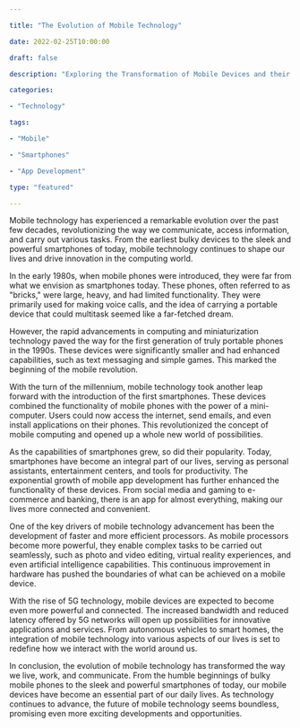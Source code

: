 ```yaml
--- 

title: "The Evolution of Mobile Technology" 

date: 2022-02-25T10:00:00 

draft: false 

description: "Exploring the Transformation of Mobile Devices and their Impact on Society" 

categories: 

- "Technology" 

tags: 

- "Mobile" 

- "Smartphones" 

- "App Development" 

type: "featured" 

--- 
```


Mobile technology has experienced a remarkable evolution over the past few decades, revolutionizing the way we communicate, access information, and carry out various tasks. From the earliest bulky devices to the sleek and powerful smartphones of today, mobile technology continues to shape our lives and drive innovation in the computing world.

In the early 1980s, when mobile phones were introduced, they were far from what we envision as smartphones today. These phones, often referred to as "bricks," were large, heavy, and had limited functionality. They were primarily used for making voice calls, and the idea of carrying a portable device that could multitask seemed like a far-fetched dream.

However, the rapid advancements in computing and miniaturization technology paved the way for the first generation of truly portable phones in the 1990s. These devices were significantly smaller and had enhanced capabilities, such as text messaging and simple games. This marked the beginning of the mobile revolution.

With the turn of the millennium, mobile technology took another leap forward with the introduction of the first smartphones. These devices combined the functionality of mobile phones with the power of a mini-computer. Users could now access the internet, send emails, and even install applications on their phones. This revolutionized the concept of mobile computing and opened up a whole new world of possibilities.

As the capabilities of smartphones grew, so did their popularity. Today, smartphones have become an integral part of our lives, serving as personal assistants, entertainment centers, and tools for productivity. The exponential growth of mobile app development has further enhanced the functionality of these devices. From social media and gaming to e-commerce and banking, there is an app for almost everything, making our lives more connected and convenient.

One of the key drivers of mobile technology advancement has been the development of faster and more efficient processors. As mobile processors become more powerful, they enable complex tasks to be carried out seamlessly, such as photo and video editing, virtual reality experiences, and even artificial intelligence capabilities. This continuous improvement in hardware has pushed the boundaries of what can be achieved on a mobile device.

With the rise of 5G technology, mobile devices are expected to become even more powerful and connected. The increased bandwidth and reduced latency offered by 5G networks will open up possibilities for innovative applications and services. From autonomous vehicles to smart homes, the integration of mobile technology into various aspects of our lives is set to redefine how we interact with the world around us.

In conclusion, the evolution of mobile technology has transformed the way we live, work, and communicate. From the humble beginnings of bulky mobile phones to the sleek and powerful smartphones of today, our mobile devices have become an essential part of our daily lives. As technology continues to advance, the future of mobile technology seems boundless, promising even more exciting developments and opportunities.
